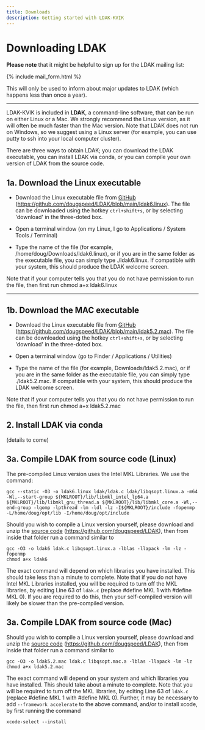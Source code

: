 ```yaml
---
title: Downloads
description: Getting started with LDAK-KVIK
---
```


# Downloading LDAK

**Please note** that it might be helpful to sign up for the LDAK mailing list:

{% include mail_form.html %}

This will only be used to inform about major updates to LDAK (which happens less than once a year). 

--- 

LDAK-KVIK is included in **LDAK**, a command-line software, that can be run on either Linux or a Mac. We strongly recommend the Linux version, as it will often be much faster than the Mac version. Note that LDAK does not run on Windows, so we suggest using a Linux server (for example, you can use putty to ssh into your local computer cluster). 

There are three ways to obtain LDAK; you can download the LDAK executable, you can install LDAK via conda, or you can compile your own version of LDAK from the source code.

## 1a. Download the Linux executable

 - Download the Linux executable file from [GitHub](https://github.com/dougspeed/LDAK/blob/main/ldak6.linux) (https://github.com/dougspeed/LDAK/blob/main/ldak6.linux). The file can be downloaded using the hotkey `ctrl+shift+s`, or by selecting 'download' in the three-doted box.

 - Open a terminal window (on my Linux, I go to Applications / System Tools / Terminal)
 - Type the name of the file (for example, /home/doug/Downloads/ldak6.linux), or if you are in the same folder as the executable file, you can simply type ./ldak6.linux. If compatible with your system, this should produce the LDAK welcome screen. 
 
 Note that if your computer tells you that you do not have permission to run the file, then first run chmod a+x ldak6.linux

---

## 1b. Download the MAC executable

 - Download the Linux executable file from [GitHub](https://github.com/dougspeed/LDAK/blob/main/ldak5.2.mac) (https://github.com/dougspeed/LDAK/blob/main/ldak5.2.mac). The file can be downloaded using the hotkey `ctrl+shift+s`, or by selecting 'download' in the three-doted box.

 - Open a terminal window (go to Finder / Applications / Utilities)
 - Type the name of the file (for example, Downloads/ldak5.2.mac), or if you are in the same folder as the executable file, you can simply type ./ldak5.2.mac. If compatible with your system, this should produce the LDAK welcome screen. 
 
 Note that if your computer tells you that you do not have permission to run the file, then first run chmod a+x ldak5.2.mac

## 2. Install LDAK via conda

(details to come)

## 3a. Compile LDAK from source code (Linux)

The pre-compiled Linux version uses the Intel MKL Libraries. We use the command:

```
gcc --static -O3 -o ldak6.linux ldak/ldak.c ldak/libqsopt.linux.a -m64 -Wl,--start-group ${MKLROOT}/lib/libmkl_intel_lp64.a ${MKLROOT}/lib/libmkl_gnu_thread.a ${MKLROOT}/lib/libmkl_core.a -Wl,--end-group -lgomp -lpthread -lm -ldl -lz -I${MKLROOT}/include -fopenmp -L/home/doug/opt/lib -I/home/doug/opt/include
```

Should you wish to compile a Linux version yourself, please download and unzip the [source code](https://github.com/dougspeed/LDAK) (https://github.com/dougspeed/LDAK), then from inside that folder run a command similar to

```
gcc -O3 -o ldak6 ldak.c libqsopt.linux.a -lblas -llapack -lm -lz -fopenmp
chmod a+x ldak6
```

The exact command will depend on which libraries you have installed. This should take less than a minute to complete. Note that if you do not have Intel MKL Libraries installed, you will be required to turn off the MKL libraries, by editing Line 63 of `ldak.c` (replace #define MKL 1 with #define MKL 0). If you are required to do this, then your self-compiled version will likely be slower than the pre-compiled version.

## 3a. Compile LDAK from source code (Mac)

Should you wish to compile a Linux version yourself, please download and unzip the [source code](https://github.com/dougspeed/LDAK) (https://github.com/dougspeed/LDAK), then from inside that folder run a command similar to

```
gcc -O3 -o ldak5.2.mac ldak.c libqsopt.mac.a -lblas -llapack -lm -lz
chmod a+x ldak5.2.mac
```

The exact command will depend on your system and which libraries you have installed. This should take about a minute to complete. Note that you will be required to turn off the MKL libraries, by editing Line 63 of `ldak.c` (replace #define MKL 1 with #define MKL 0). Further, it may be necessary to add `--framework accelerate` to the above command, and/or to install xcode, by first running the command
```
xcode-select --install
```

<!-- 

LDAK can be installed directly in the Linux terminal using the command lines:

```
wget https://dougspeed.com/wp-content/uploads/ldak6.beta_.zip
unzip ldak6.beta_.zip
```
-->

